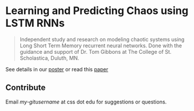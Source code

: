 # Learning and Predicting Chaos using LSTM RNNs
> Independent study and research on modeling chaotic systems using Long Short Term Memory recurrent neural networks. Done with the guidance and support of Dr. Tom Gibbons at The College of St. Scholastica, Duluth, MN.

See details in our [poster](http://www.micsymposium.org/mics2018/proceedings/Malvern_MICS_2018_Poster.pdf) or read this [paper](http://www.micsymposium.org/mics2018/proceedings/MICS_2018_paper_26.pdf)

## Contribute
Email *my-gitusername* at css dot edu for suggestions or questions.
